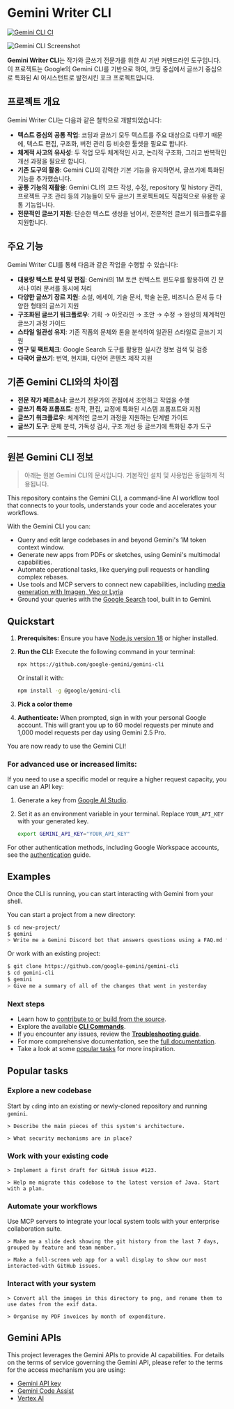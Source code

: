 # Gemini Writer CLI

[![Gemini CLI CI](https://github.com/google-gemini/gemini-cli/actions/workflows/ci.yml/badge.svg)](https://github.com/google-gemini/gemini-cli/actions/workflows/ci.yml)

![Gemini CLI Screenshot](./docs/assets/gemini-screenshot.png)

**Gemini Writer CLI**는 작가와 글쓰기 전문가를 위한 AI 기반 커맨드라인 도구입니다. 이 프로젝트는 Google의 Gemini CLI를 기반으로 하여, 코딩 중심에서 글쓰기 중심으로 특화된 AI 어시스턴트로 발전시킨 포크 프로젝트입니다.

## 프로젝트 개요

Gemini Writer CLI는 다음과 같은 철학으로 개발되었습니다:

- **텍스트 중심의 공통 작업**: 코딩과 글쓰기 모두 텍스트를 주요 대상으로 다루기 때문에, 텍스트 편집, 구조화, 버전 관리 등 비슷한 툴셋을 필요로 합니다.
- **체계적 사고의 유사성**: 두 작업 모두 체계적인 사고, 논리적 구조화, 그리고 반복적인 개선 과정을 필요로 합니다.
- **기존 도구의 활용**: Gemini CLI의 강력한 기본 기능을 유지하면서, 글쓰기에 특화된 기능을 추가했습니다.
- **공통 기능의 재활용**: Gemini CLI의 코드 작성, 수정, repository 및 history 관리, 프로젝트 구조 관리 등의 기능들이 모두 글쓰기 프로젝트에도 직접적으로 유용한 공통 기능입니다.
- **전문적인 글쓰기 지원**: 단순한 텍스트 생성을 넘어서, 전문적인 글쓰기 워크플로우를 지원합니다.

## 주요 기능

Gemini Writer CLI를 통해 다음과 같은 작업을 수행할 수 있습니다:

- **대용량 텍스트 분석 및 편집**: Gemini의 1M 토큰 컨텍스트 윈도우를 활용하여 긴 문서나 여러 문서를 동시에 처리
- **다양한 글쓰기 장르 지원**: 소설, 에세이, 기술 문서, 학술 논문, 비즈니스 문서 등 다양한 형태의 글쓰기 지원
- **구조화된 글쓰기 워크플로우**: 기획 → 아웃라인 → 초안 → 수정 → 완성의 체계적인 글쓰기 과정 가이드
- **스타일 일관성 유지**: 기존 작품의 문체와 톤을 분석하여 일관된 스타일로 글쓰기 지원
- **연구 및 팩트체크**: Google Search 도구를 활용한 실시간 정보 검색 및 검증
- **다국어 글쓰기**: 번역, 현지화, 다언어 콘텐츠 제작 지원

## 기존 Gemini CLI와의 차이점

- **전문 작가 페르소나**: 글쓰기 전문가의 관점에서 조언하고 작업을 수행
- **글쓰기 특화 프롬프트**: 창작, 편집, 교정에 특화된 시스템 프롬프트와 지침
- **글쓰기 워크플로우**: 체계적인 글쓰기 과정을 지원하는 단계별 가이드
- **글쓰기 도구**: 문체 분석, 가독성 검사, 구조 개선 등 글쓰기에 특화된 추가 도구

---

## 원본 Gemini CLI 정보

> 아래는 원본 Gemini CLI의 문서입니다. 기본적인 설치 및 사용법은 동일하게 적용됩니다.

This repository contains the Gemini CLI, a command-line AI workflow tool that connects to your
tools, understands your code and accelerates your workflows.

With the Gemini CLI you can:

- Query and edit large codebases in and beyond Gemini's 1M token context window.
- Generate new apps from PDFs or sketches, using Gemini's multimodal capabilities.
- Automate operational tasks, like querying pull requests or handling complex rebases.
- Use tools and MCP servers to connect new capabilities, including [media generation with Imagen,
  Veo or Lyria](https://github.com/GoogleCloudPlatform/vertex-ai-creative-studio/tree/main/experiments/mcp-genmedia)
- Ground your queries with the [Google Search](https://ai.google.dev/gemini-api/docs/grounding)
  tool, built in to Gemini.

## Quickstart

1. **Prerequisites:** Ensure you have [Node.js version 18](https://nodejs.org/en/download) or higher installed.
2. **Run the CLI:** Execute the following command in your terminal:

   ```bash
   npx https://github.com/google-gemini/gemini-cli
   ```

   Or install it with:

   ```bash
   npm install -g @google/gemini-cli
   ```

3. **Pick a color theme**
4. **Authenticate:** When prompted, sign in with your personal Google account. This will grant you up to 60 model requests per minute and 1,000 model requests per day using Gemini 2.5 Pro.

You are now ready to use the Gemini CLI!

### For advanced use or increased limits:

If you need to use a specific model or require a higher request capacity, you can use an API key:

1. Generate a key from [Google AI Studio](https://aistudio.google.com/apikey).
2. Set it as an environment variable in your terminal. Replace `YOUR_API_KEY` with your generated key.

   ```bash
   export GEMINI_API_KEY="YOUR_API_KEY"
   ```

For other authentication methods, including Google Workspace accounts, see the [authentication](./docs/cli/authentication.md) guide.

## Examples

Once the CLI is running, you can start interacting with Gemini from your shell.

You can start a project from a new directory:

```sh
$ cd new-project/
$ gemini
> Write me a Gemini Discord bot that answers questions using a FAQ.md file I will provide
```

Or work with an existing project:

```sh
$ git clone https://github.com/google-gemini/gemini-cli
$ cd gemini-cli
$ gemini
> Give me a summary of all of the changes that went in yesterday
```

### Next steps

- Learn how to [contribute to or build from the source](./CONTRIBUTING.md).
- Explore the available **[CLI Commands](./docs/cli/commands.md)**.
- If you encounter any issues, review the **[Troubleshooting guide](./docs/troubleshooting.md)**.
- For more comprehensive documentation, see the [full documentation](./docs/index.md).
- Take a look at some [popular tasks](#popular-tasks) for more inspiration.

## Popular tasks

### Explore a new codebase

Start by `cd`ing into an existing or newly-cloned repository and running `gemini`.

```text
> Describe the main pieces of this system's architecture.
```

```text
> What security mechanisms are in place?
```

### Work with your existing code

```text
> Implement a first draft for GitHub issue #123.
```

```text
> Help me migrate this codebase to the latest version of Java. Start with a plan.
```

### Automate your workflows

Use MCP servers to integrate your local system tools with your enterprise collaboration suite.

```text
> Make me a slide deck showing the git history from the last 7 days, grouped by feature and team member.
```

```text
> Make a full-screen web app for a wall display to show our most interacted-with GitHub issues.
```

### Interact with your system

```text
> Convert all the images in this directory to png, and rename them to use dates from the exif data.
```

```text
> Organise my PDF invoices by month of expenditure.
```

## Gemini APIs

This project leverages the Gemini APIs to provide AI capabilities. For details on the terms of service governing the Gemini API, please refer to the terms for the access mechanism you are using:

- [Gemini API key](https://ai.google.dev/gemini-api/terms)
- [Gemini Code Assist](https://developers.google.com/gemini-code-assist/resources/privacy-notices)
- [Vertex AI](https://cloud.google.com/terms/service-terms)
